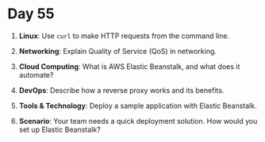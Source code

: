 # Day 55


1. **Linux**: Use `curl` to make HTTP requests from the command line.

2. **Networking**: Explain Quality of Service (QoS) in networking.

3. **Cloud Computing**: What is AWS Elastic Beanstalk, and what does it automate?

4. **DevOps**: Describe how a reverse proxy works and its benefits.

5. **Tools & Technology**: Deploy a sample application with Elastic Beanstalk.

6. **Scenario**: Your team needs a quick deployment solution. How would you set up Elastic Beanstalk?

